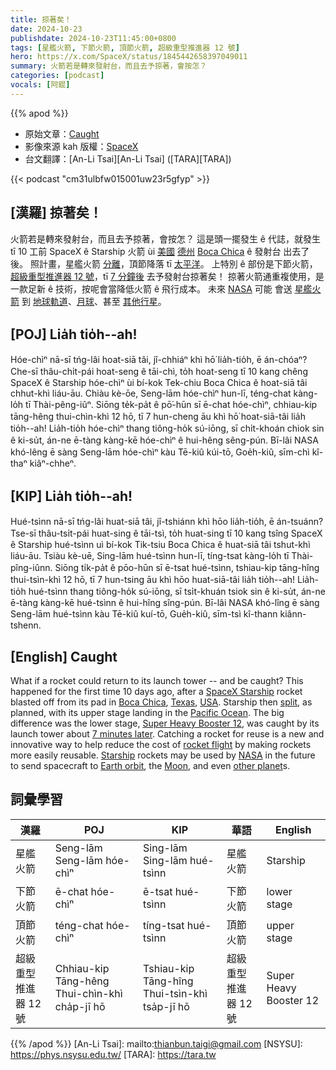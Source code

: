 ```yaml
---
title: 掠著矣！
date: 2024-10-23
publishdate: 2024-10-23T11:45:00+0800
tags: [星艦火箭, 下節火箭, 頂節火箭, 超級重型推進器 12 號]
hero: https://x.com/SpaceX/status/1845442658397049011
summary: 火箭若是轉來發射台，而且去予掠著，會按怎？
categories: [podcast]
vocals: [阿錕]
---
```


{{% apod %}}

- 原始文章：[Caught](https://apod.nasa.gov/apod/ap241023.html)
- 影像來源 kah 版權：[SpaceX](https://www.spacex.com/)
- 台文翻譯：[An-Li Tsai][An-Li Tsai] ([TARA][TARA])

{{< podcast "cm31ulbfw015001uw23r5gfyp" >}}

## [漢羅] 掠著矣！
火箭若是轉來發射台，而且去予掠著，會按怎？
這是頭一擺發生 ê 代誌，就發生 tī 10 工前 SpaceX ê Starship 火箭 ùi [美國][USA] [德州][Texas] [Boca Chica][Boca Chica] ê 發射台 出去了後。
照計畫，星艦火箭 [分離][split]，頂節降落 tī [太平洋][Pacific Ocean]。
上特別 ê 部份是下節火箭，[超級重型推進器 12 號][Super Heavy Booster 12]，tī [7 分鐘後][7 minutes later] 去予發射台掠著矣！
掠著火箭通重複使用，是一款足新 ê 技術，按呢會當降低火箭 ê 飛行成本。
未來 [NASA][NASA] 可能 會送 [星艦火箭][Starship] 到 [地球軌道][Earth orbit]、[月球][Moon]、甚至 [其他行星][other planet]。

## [POJ] Lia̍h tio̍h--ah!
Hóe-chìⁿ nā-sī tńg-lâi hoat-siā tâi, jî-chhiáⁿ khì hō͘ lia̍h-tio̍h, ē án-chóaⁿ?
Che-sī thâu-chi̍t-pái hoat-seng ê tāi-chì, to̍h hoat-seng tī 10 kang chêng SpaceX ê Starship hóe-chìⁿ ùi bí-kok Tek-chiu Boca Chica ê hoat-siā tâi chhut-khì liáu-āu.
Chiàu kè-ōe, Seng-lām hóe-chìⁿ hun-lī, téng-chat kàng-lo̍h tī Thài-pêng-iûⁿ.
Siōng te̍k-pa̍t ê pō͘-hūn sī ē-chat hóe-chìⁿ, chhiau-kip tāng-hêng thui-chìn-khì 12 hō, tī 7 hun-cheng āu khì hō͘ hoat-siā-tâi lia̍h tio̍h--ah!
Lia̍h-tio̍h hóe-chìⁿ thang tiông-ho̍k sú-iōng, sī chi̍t-khoán chiok sin ê ki-su̍t, án-ne ē-tàng kàng-kē hóe-chìⁿ ê hui-hêng sêng-pún.
Bī-lâi NASA khó-lêng ē sàng Seng-lām hóe-chìⁿ kàu Tē-kiû kúi-tō, Goe̍h-kiû, sīm-chì kî-thaⁿ kiâⁿ-chheⁿ.

## [KIP] Lia̍h tio̍h--ah!
Hué-tsìnn nā-sī tńg-lâi huat-siā tâi, jî-tshiánn khì hōo lia̍h-tio̍h, ē án-tsuánn?
Tse-sī thâu-tsi̍t-pái huat-sing ê tāi-tsì, to̍h huat-sing tī 10 kang tsîng SpaceX ê Starship hué-tsìnn uì bí-kok Tik-tsiu Boca Chica ê huat-siā tâi tshut-khì liáu-āu.
Tsiàu kè-uē, Sing-lām hué-tsìnn hun-lī, tíng-tsat kàng-lo̍h tī Thài-pîng-iûnn.
Siōng ti̍k-pa̍t ê pōo-hūn sī ē-tsat hué-tsìnn, tshiau-kip tāng-hîng thui-tsìn-khì 12 hō, tī 7 hun-tsing āu khì hōo huat-siā-tâi lia̍h tio̍h--ah!
Lia̍h-tio̍h hué-tsìnn thang tiông-ho̍k sú-iōng, sī tsi̍t-khuán tsiok sin ê ki-su̍t, án-ne ē-tàng kàng-kē hué-tsìnn ê hui-hîng sîng-pún.
Bī-lâi NASA khó-lîng ē sàng Seng-lām hué-tsìnn kàu Tē-kiû kuí-tō, Gue̍h-kiû, sīm-tsì kî-thann kiânn-tshenn.

## [English] Caught
What if a rocket could return to its launch tower -- and be caught?
This happened for the first time 10 days ago, after a [SpaceX Starship][SpaceX Starship] rocket blasted off from its pad in [Boca Chica][Boca Chica], [Texas][Texas], [USA][USA].
Starship then [split][split], as planned, with its upper stage landing in the [Pacific Ocean][Pacific Ocean].
The big difference was the lower stage, [Super Heavy Booster 12][Super Heavy Booster 12], was caught by its launch tower about [7 minutes later][7 minutes later].
Catching a rocket for reuse is a new and innovative way to help reduce the cost of [rocket flight][rocket flight] by making rockets more easily reusable.
[Starship][Starship] rockets may be used by [NASA][NASA] in the future to send spacecraft to [Earth orbit][Earth orbit], the [Moon][Moon], and even [other planet][other planet]s.

## 詞彙學習
|漢羅|POJ|KIP|華語|English|
|-|-|-|-|-|
| 星艦火箭 | Seng-lām Seng-lām hóe-chìⁿ | Sing-lām Sing-lām hué-tsìnn | 星艦火箭 | Starship |
| 下節火箭 | ē-chat hóe-chìⁿ |  ē-tsat hué-tsìnn | 下節火箭 | lower stage |
| 頂節火箭 | téng-chat hóe-chìⁿ | tíng-tsat hué-tsìnn| 頂節火箭 | upper stage |
| 超級重型推進器 12 號 | Chhiau-kip Tāng-hêng Thui-chìn-khì cha̍p-jī hō | Tshiau-kip Tāng-hîng Thui-tsìn-khì tsa̍p-jī hō | 超級重型推進器 12 號 | Super Heavy Booster 12 |

{{% /apod %}}
[An-Li Tsai]: mailto:thianbun.taigi@gmail.com
[NSYSU]: https://phys.nsysu.edu.tw/
[TARA]: https://tara.tw

[copyright]: https://apod.nasa.gov/apod/fap/lib/about_apod.html#srapply
[License3]: https://creativecommons.org/licenses/by/3.0/
[License2]:https://creativecommons.org/licenses/by-nc-nd/2.0/

[SpaceX Starship]:https://www.spacex.com/vehicles/starship/
[Boca Chica]:https://en.wikipedia.org/wiki/Boca_Chica_(Texas)
[Texas]:https://en.wikipedia.org/wiki/Texas
[USA]:https://en.wikipedia.org/wiki/United_States
[split]:https://chert-poberi.ru/wp-content/uploads/2016/proga/222/sasha-19october1619394239.jpg
[Pacific Ocean]:https://en.wikipedia.org/wiki/Pacific_Ocean
[Super Heavy Booster 12]:https://starship-spacex.fandom.com/wiki/Booster_12_(B12)
[7 minutes later]:https://x.com/SpaceX/status/1845442658397049011
[rocket flight]:https://www.reuters.com/technology/space/spacex-launches-fifth-starship-test-eyes-novel-booster-catch-2024-10-13/
[Starship]:https://en.wikipedia.org/wiki/SpaceX_Starship
[NASA]:https://www.nasa.gov/
[Earth orbit]:https://spaceplace.nasa.gov/orbits/
[Moon]:https://apod.nasa.gov/apod/ap190717.html
[other planet]:https://science.nasa.gov/mars/
